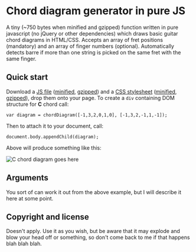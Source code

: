 # Chord diagram generator in pure JS

A tiny (~750 bytes when minified and gzipped) function written in pure javascript (no jQuery or other dependencies) which draws basic guitar chord diagrams in HTML/CSS. Accepts an array of fret positions (mandatory) and an array of finger numbers (optional). Automatically detects barre if more than one string is picked on the same fret with the same finger.

## Quick start

Download a [JS file](https://github.com/shkuznetsov/chord-diagram/blob/master/js/chord-diagram.js) ([minified](https://raw.github.com/shkuznetsov/chord-diagram/master/js/chord-diagram.min.js), [gzipped](https://raw.github.com/shkuznetsov/chord-diagram/master/js/chord-diagram.min.js.gz)) and a [CSS stylesheet](https://github.com/shkuznetsov/chord-diagram/blob/master/css/chord-diagram.css) ([minified](https://raw.github.com/shkuznetsov/chord-diagram/master/css/chord-diagram.min.css), [gzipped](https://raw.github.com/shkuznetsov/chord-diagram/master/css/chord-diagram.min.css.gz)), drop them onto your page. To create a ```div``` containing DOM structure for **C** chord call:
```
var diagram = chordDiagram([-1,3,2,0,1,0], [-1,3,2,-1,1,-1]);
```
Then to attach it to your document, call:
```
document.body.appendChild(diagram);
```

Above will produce something like this:

![C chord diagram goes here](https://raw.github.com/shkuznetsov/chord-diagram/master/demo/C.png)

## Arguments

You sort of can work it out from the above example, but I will describe it here at some point.

## Copyright and license

Doesn't apply. Use it as you wish, but be aware that it may explode and blow your head off or something, so don't come back to me if that happens blah blah blah.